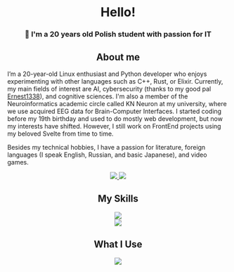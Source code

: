 <!--
<p align="center">
    <a href="https://github.com/GrzegorzSzczepanek/">
        <img src="https://github-readme-stats.vercel.app/api?username=GrzegorzSzczepanek&theme=radical&show_icons=true" alt="GrzegorzSzczepanek" />
    </a>
</p>
-->
<!--
**GrzegorzSzczepanek** is a ✨ _special_ ✨ repository because its `README.md` (this file) appears on your GitHub profile.

Here are some ideas to get you started:

- 🔭 I’m currently working on ...
- 🌱 I’m currently learning ...
- 👯 I’m looking to collaborate on ...
- 🤔 I’m looking for help with ...
- 💬 Ask me about ...
- 📫 How to reach me: ...
- 😄 Pronouns: ...
- ⚡ Fun fact: ...


-->
<h1 align=center>Hello!</h1>

<h3 align=center>🔭 I'm a 20 years old Polish student with passion for IT </h3>

<h2 align=center>About me</h2>
I’m a 20-year-old Linux enthusiast and Python developer who enjoys experimenting with other languages such as C++, Rust, or Elixir. Currently, my main fields of interest are AI, cybersecurity (thanks to my good pal <a href="https://github.com/Ernest1338/">Ernest1338</a>), and cognitive sciences. I'm also a member of the Neuroinformatics academic circle called KN Neuron at my university, where we use acquired EEG data for Brain-Computer Interfaces. I started coding before my 19th birthday and used to do mostly web development, but now my interests have shifted. However, I still work on FrontEnd projects using my beloved Svelte from time to time.

Besides my technical hobbies, I have a passion for literature, foreign languages (I speak English, Russian, and basic Japanese), and video games.
<p align="center">
  <a href="https://github.com/GrzegorzSzczepanek/">
    <img src="https://api.githubtrends.io/user/svg/GrzegorzSzczepanek/langs?time_range=one_year&theme=dark&loc_metric=changed&include_private=True">
  </a>
  <a href="https://github.com/GrzegorzSzczepanek/">
    <img src="https://api.githubtrends.io/user/svg/GrzegorzSzczepanek/repos?time_range=one_year&include_private=True&loc_metric=changed&theme=dark">
  </a>
</p>

<h2 align=center>My Skills</h2>
<p align="center">
  <img src="https://skillicons.dev/icons?i=py,linux,pytorch,sklearn,rust,git" /></br>
  <img src="https://skillicons.dev/icons?i=js,html,css,svelte" />
</p>

<h2 align=center>What I Use</h2>
<p align="center">
  <img src="https://skillicons.dev/icons?i=linux,neovim,gitlab,github,vscode" />
</p>

